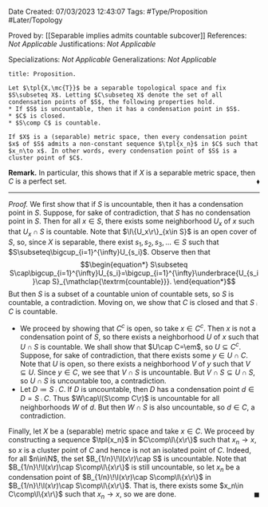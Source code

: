 <div class="topSpace"></div>

Date Created: 07/03/2023 12:43:07
Tags: #Type/Proposition #Later/Topology

Proved by: [[Separable implies admits countable subcover]]
References: <i>Not Applicable</i>
Justifications: <i>Not Applicable</i>

Specializations: <i>Not Applicable</i>
Generalizations: <i>Not Applicable</i>

``` ad-Proposition
title: Proposition.

Let $\tpl{X,\mc{T}}$ be a separable topological space and fix $S\subseteq X$. Letting $C\subseteq X$ denote the set of all condensation points of $S$, the following properties hold.
* If $S$ is uncountable, then it has a condensation point in $S$.
* $C$ is closed.
* $S\comp C$ is countable.

If $X$ is a (separable) metric space, then every condensation point $x$ of $S$ admits a non-constant sequence $\tpl{x_n}$ in $C$ such that $x_n\to x$. In other words, every condensation point of $S$ is a cluster point of $C$.

```

<b>Remark.</b> In particular, this shows that if $X$ is a separable metric space, then $C$ is a perfect set.<span style="float:right;">$\blacklozenge$</span>

---

<i>Proof.</i> We first show that if $S$ is uncountable, then it has a condensation point in $S$. Suppose, for sake of contradiction, that $S$ has no condensation point in $S$. Then for all $x\in S$, there exists some neighborhood $U_x$ of $x$ such that $U_x\cap S$ is countable. Note that $\l\{U_x\r\}_{x\in S}$ is an open cover of $S$, so, since $X$ is separable, there exist $s_1,s_2,s_3,\ldots\in S$ such that $S\subseteq\bigcup_{i=1}^{\infty}U_{s_i}$. Observe then that
$$\begin{equation*}
    S\subseteq S\cap\bigcup_{i=1}^{\infty}U_{s_i}=\bigcup_{i=1}^{\infty}\underbrace{U_{s_i}\cap S}_{\mathclap{\textrm{countable}}}.
\end{equation*}$$
But then $S$ is a subset of a countable union of countable sets, so $S$ is countable, a contradiction. Moving on, we show that $C$ is closed and that $S\comp C$ is countable.

* We proceed by showing that $C^c$ is open, so take $x\in C^c$. Then $x$ is not a condensation point of $S$, so there exists a neighborhood $U$ of $x$ such that $U\cap S$ is countable. We shall show that $U\cap C=\em$, so $U\subseteq C^c$. Suppose, for sake of contradiction, that there exists some $y\in U\cap C$. Note that $U$ is open, so there exists a neighborhood $V$ of $y$ such that $V\subseteq U$. Since $y\in C$, we see that $V\cap S$ is uncountable. But $V\cap S\subseteq U\cap S$, so $U\cap S$ is uncountable too, a contradiction.
* Let $D\coloneqq S\comp C$. If $D$ is uncountable, then $D$ has a condensation point $d\in D=S\comp C$. Thus $W\cap\l(S\comp C\r)$ is uncountable for all neighborhoods $W$ of $d$. But then $W\cap S$ is also uncountable, so $d\in C$, a contradiction.

Finally, let $X$ be a (separable) metric space and take $x\in C$. We proceed by constructing a sequence $\tpl{x_n}$ in $C\comp\l\{x\r\}$ such that $x_n\to x$, so $x$ is a cluster point of $C$ and hence is not an isolated point of $C$. Indeed, for all $n\in\N$, the set $B_{1/n}\!\l(x\r)\cap S$ is uncountable. Note that $B_{1/n}\!\l(x\r)\cap S\comp\l\{x\r\}$ is still uncountable, so let $x_n$ be a condensation point of $B_{1/n}\!\l(x\r)\cap S\comp\l\{x\r\}$ in $B_{1/n}\!\l(x\r)\cap S\comp\l\{x\r\}$. That is, there exists some $x_n\in C\comp\l\{x\r\}$ such that $x_n\to x$, so we are done.<span style="float:right;">$\blacksquare$</span>
